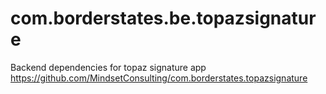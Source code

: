 # com.borderstates.be.topazsignature
Backend dependencies for topaz signature app
https://github.com/MindsetConsulting/com.borderstates.topazsignature
